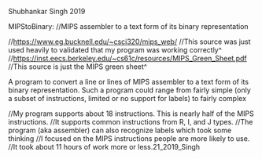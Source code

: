 Shubhankar Singh 2019


MIPStoBinary:
//MIPS assembler to a text form of its binary representation

//https://www.eg.bucknell.edu/~csci320/mips_web/
//This source was just used heavily to validated that my program was working correctly^
//https://inst.eecs.berkeley.edu/~cs61c/resources/MIPS_Green_Sheet.pdf
//This source is just the MIPS green sheet^

A program to convert a line 
or lines of MIPS assembler to a text form of its binary representation. 
Such a program could range from fairly simple (only a subset of instructions, 
limited or no support for labels) to fairly complex

//My program supports about 18 instructions. This is nearly half of the MIPS instructions.
//It supports common instructions from R, I, and J types.
//The program (aka assembler) can also recognize labels which took some thinking
//I focused on the MIPS instructions people are more likely to use.
//It took about 11 hours of work more or less.21_2019_Singh
